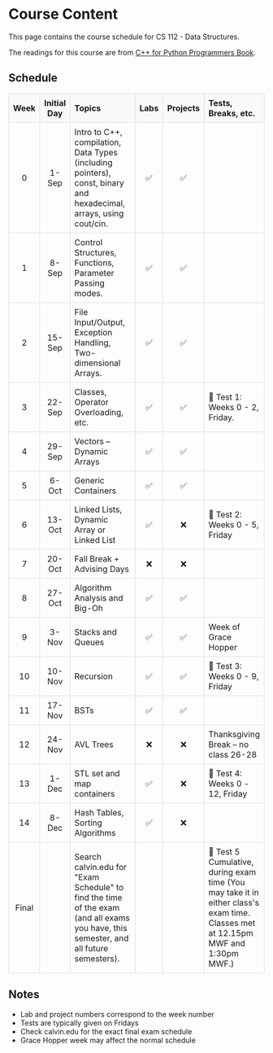 # Course Content

This page contains the course schedule for CS 112 - Data Structures.

The readings for this course are from [C++ for Python Programmers Book](https://runestone.academy/runestone/books/published/cpp4python/index.html).

## Schedule

<table style="width: 100%; border-collapse: collapse; table-layout: fixed;">
  <thead>
    <tr style="background-color: #f8f9fa;">
      <th style="border: 1px solid #ddd; padding: 8px; text-align: center; width: 10%;">Week</th>
      <th style="border: 1px solid #ddd; padding: 8px; text-align: center; width: 10%;">Initial Day</th>
      <th style="border: 1px solid #ddd; padding: 8px; text-align: left; width: 40%;">Topics</th>
      <th style="border: 1px solid #ddd; padding: 8px; text-align: center; width: 10%;">Labs</th>
      <th style="border: 1px solid #ddd; padding: 8px; text-align: center; width: 10%;">Projects</th>
      <th style="border: 1px solid #ddd; padding: 8px; text-align: left; width: 20%;">Tests, Breaks, etc.</th>
    </tr>
  </thead>
  <tbody>
    <tr>
      <td style="border: 1px solid #ddd; padding: 8px; text-align: center;">0</td>
      <td style="border: 1px solid #ddd; padding: 8px; text-align: center;">1-Sep</td>
      <td style="border: 1px solid #ddd; padding: 8px;">Intro to C++, compilation, Data Types (including pointers), const, binary and hexadecimal, arrays, using cout/cin.</td>
      <td style="border: 1px solid #ddd; padding: 8px; text-align: center;">✅</td>
      <td style="border: 1px solid #ddd; padding: 8px; text-align: center;">✅</td>
      <td style="border: 1px solid #ddd; padding: 8px;"></td>
    </tr>
    <tr>
      <td style="border: 1px solid #ddd; padding: 8px; text-align: center;">1</td>
      <td style="border: 1px solid #ddd; padding: 8px; text-align: center;">8-Sep</td>
      <td style="border: 1px solid #ddd; padding: 8px;">Control Structures, Functions, Parameter Passing modes.</td>
      <td style="border: 1px solid #ddd; padding: 8px; text-align: center;">✅</td>
      <td style="border: 1px solid #ddd; padding: 8px; text-align: center;">✅</td>
      <td style="border: 1px solid #ddd; padding: 8px;"></td>
    </tr>
    <tr>
      <td style="border: 1px solid #ddd; padding: 8px; text-align: center;">2</td>
      <td style="border: 1px solid #ddd; padding: 8px; text-align: center;">15-Sep</td>
      <td style="border: 1px solid #ddd; padding: 8px;">File Input/Output, Exception Handling, Two-dimensional Arrays.</td>
      <td style="border: 1px solid #ddd; padding: 8px; text-align: center;">✅</td>
      <td style="border: 1px solid #ddd; padding: 8px; text-align: center;">✅</td>
      <td style="border: 1px solid #ddd; padding: 8px;"></td>
    </tr>
    <tr>
      <td style="border: 1px solid #ddd; padding: 8px; text-align: center;">3</td>
      <td style="border: 1px solid #ddd; padding: 8px; text-align: center;">22-Sep</td>
      <td style="border: 1px solid #ddd; padding: 8px;">Classes, Operator Overloading, etc.</td>
      <td style="border: 1px solid #ddd; padding: 8px; text-align: center;">✅</td>
      <td style="border: 1px solid #ddd; padding: 8px; text-align: center;">✅</td>
      <td style="border: 1px solid #ddd; padding: 8px;">💯 Test 1: Weeks 0 - 2, Friday.</td>
    </tr>
    <tr>
      <td style="border: 1px solid #ddd; padding: 8px; text-align: center;">4</td>
      <td style="border: 1px solid #ddd; padding: 8px; text-align: center;">29-Sep</td>
      <td style="border: 1px solid #ddd; padding: 8px;">Vectors – Dynamic Arrays</td>
      <td style="border: 1px solid #ddd; padding: 8px; text-align: center;">✅</td>
      <td style="border: 1px solid #ddd; padding: 8px; text-align: center;">✅</td>
      <td style="border: 1px solid #ddd; padding: 8px;"></td>
    </tr>
    <tr>
      <td style="border: 1px solid #ddd; padding: 8px; text-align: center;">5</td>
      <td style="border: 1px solid #ddd; padding: 8px; text-align: center;">6-Oct</td>
      <td style="border: 1px solid #ddd; padding: 8px;">Generic Containers</td>
      <td style="border: 1px solid #ddd; padding: 8px; text-align: center;">✅</td>
      <td style="border: 1px solid #ddd; padding: 8px; text-align: center;">✅</td>
      <td style="border: 1px solid #ddd; padding: 8px;"></td>
    </tr>
    <tr>
      <td style="border: 1px solid #ddd; padding: 8px; text-align: center;">6</td>
      <td style="border: 1px solid #ddd; padding: 8px; text-align: center;">13-Oct</td>
      <td style="border: 1px solid #ddd; padding: 8px;">Linked Lists, Dynamic Array or Linked List</td>
      <td style="border: 1px solid #ddd; padding: 8px; text-align: center;">✅</td>
      <td style="border: 1px solid #ddd; padding: 8px; text-align: center;">❌</td>
      <td style="border: 1px solid #ddd; padding: 8px;">💯 Test 2: Weeks 0 - 5, Friday</td>
    </tr>
    <tr>
      <td style="border: 1px solid #ddd; padding: 8px; text-align: center;">7</td>
      <td style="border: 1px solid #ddd; padding: 8px; text-align: center;">20-Oct</td>
      <td style="border: 1px solid #ddd; padding: 8px;">Fall Break + Advising Days</td>
      <td style="border: 1px solid #ddd; padding: 8px; text-align: center;">❌</td>
      <td style="border: 1px solid #ddd; padding: 8px; text-align: center;">❌</td>
      <td style="border: 1px solid #ddd; padding: 8px;"></td>
    </tr>
    <tr>
      <td style="border: 1px solid #ddd; padding: 8px; text-align: center;">8</td>
      <td style="border: 1px solid #ddd; padding: 8px; text-align: center;">27-Oct</td>
      <td style="border: 1px solid #ddd; padding: 8px;">Algorithm Analysis and Big-Oh</td>
      <td style="border: 1px solid #ddd; padding: 8px; text-align: center;">✅</td>
      <td style="border: 1px solid #ddd; padding: 8px; text-align: center;">✅</td>
      <td style="border: 1px solid #ddd; padding: 8px;"></td>
    </tr>
    <tr>
      <td style="border: 1px solid #ddd; padding: 8px; text-align: center;">9</td>
      <td style="border: 1px solid #ddd; padding: 8px; text-align: center;">3-Nov</td>
      <td style="border: 1px solid #ddd; padding: 8px;">Stacks and Queues</td>
      <td style="border: 1px solid #ddd; padding: 8px; text-align: center;">✅</td>
      <td style="border: 1px solid #ddd; padding: 8px; text-align: center;">✅</td>
      <td style="border: 1px solid #ddd; padding: 8px;">Week of Grace Hopper</td>
    </tr>
    <tr>
      <td style="border: 1px solid #ddd; padding: 8px; text-align: center;">10</td>
      <td style="border: 1px solid #ddd; padding: 8px; text-align: center;">10-Nov</td>
      <td style="border: 1px solid #ddd; padding: 8px;">Recursion</td>
      <td style="border: 1px solid #ddd; padding: 8px; text-align: center;">✅</td>
      <td style="border: 1px solid #ddd; padding: 8px; text-align: center;">✅</td>
      <td style="border: 1px solid #ddd; padding: 8px;">💯 Test 3: Weeks 0 - 9, Friday</td>
    </tr>
    <tr>
      <td style="border: 1px solid #ddd; padding: 8px; text-align: center;">11</td>
      <td style="border: 1px solid #ddd; padding: 8px; text-align: center;">17-Nov</td>
      <td style="border: 1px solid #ddd; padding: 8px;">BSTs</td>
      <td style="border: 1px solid #ddd; padding: 8px; text-align: center;">✅</td>
      <td style="border: 1px solid #ddd; padding: 8px; text-align: center;">✅</td>
      <td style="border: 1px solid #ddd; padding: 8px;"></td>
    </tr>
    <tr>
      <td style="border: 1px solid #ddd; padding: 8px; text-align: center;">12</td>
      <td style="border: 1px solid #ddd; padding: 8px; text-align: center;">24-Nov</td>
      <td style="border: 1px solid #ddd; padding: 8px;">AVL Trees</td>
      <td style="border: 1px solid #ddd; padding: 8px; text-align: center;">❌</td>
      <td style="border: 1px solid #ddd; padding: 8px; text-align: center;">❌</td>
      <td style="border: 1px solid #ddd; padding: 8px;">Thanksgiving Break – no class 26-28</td>
    </tr>
    <tr>
      <td style="border: 1px solid #ddd; padding: 8px; text-align: center;">13</td>
      <td style="border: 1px solid #ddd; padding: 8px; text-align: center;">1-Dec</td>
      <td style="border: 1px solid #ddd; padding: 8px;">STL set and map containers</td>
      <td style="border: 1px solid #ddd; padding: 8px; text-align: center;">✅</td>
      <td style="border: 1px solid #ddd; padding: 8px; text-align: center;">❌</td>
      <td style="border: 1px solid #ddd; padding: 8px;">💯 Test 4: Weeks 0 - 12, Friday</td>
    </tr>
    <tr>
      <td style="border: 1px solid #ddd; padding: 8px; text-align: center;">14</td>
      <td style="border: 1px solid #ddd; padding: 8px; text-align: center;">8-Dec</td>
      <td style="border: 1px solid #ddd; padding: 8px;">Hash Tables, Sorting Algorithms</td>
      <td style="border: 1px solid #ddd; padding: 8px; text-align: center;">✅</td>
      <td style="border: 1px solid #ddd; padding: 8px; text-align: center;">❌</td>
      <td style="border: 1px solid #ddd; padding: 8px;"></td>
    </tr>
    <tr>
      <td style="border: 1px solid #ddd; padding: 8px; text-align: center;">Final</td>
      <td style="border: 1px solid #ddd; padding: 8px; text-align: center;"></td>
      <td style="border: 1px solid #ddd; padding: 8px;">Search calvin.edu for "Exam Schedule" to find the time of the exam (and all exams you have, this semester, and all future semesters).</td>
      <td style="border: 1px solid #ddd; padding: 8px; text-align: center;"></td>
      <td style="border: 1px solid #ddd; padding: 8px; text-align: center;"></td>
      <td style="border: 1px solid #ddd; padding: 8px;">💯 Test 5 Cumulative, during exam time (You may take it in either class's exam time. Classes met at 12.15pm MWF and 1:30pm MWF.)</td>
    </tr>
  </tbody>
</table>

## Notes

* Lab and project numbers correspond to the week number
* Tests are typically given on Fridays
* Check calvin.edu for the exact final exam schedule
* Grace Hopper week may affect the normal schedule
